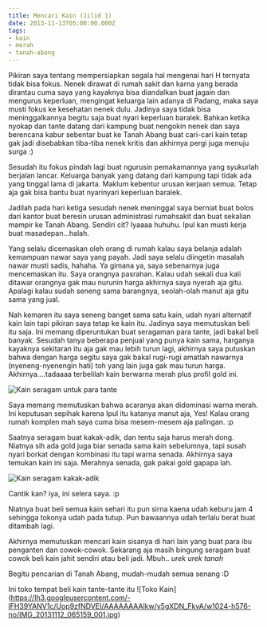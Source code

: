 ```yaml
---
title: Mencari Kain (Jilid 1)
date: 2013-11-13T05:00:00.000Z
tags:
- kain
- merah
- tanah-abang
---
```


Pikiran saya tentang mempersiapkan segala hal mengenai hari H ternyata tidak bisa fokus. Nenek dirawat di rumah sakit dan karna yang berada dirantau cuma saya yang kayaknya bisa diandalkan buat jagain dan mengurus keperluan, mengingat keluarga lain adanya di Padang, maka saya musti fokus ke kesehatan nenek dulu. Jadinya saya tidak bisa meninggalkannya begitu saja buat nyari keperluan baralek. Bahkan ketika nyokap dan tante datang dari kampung buat nengokin nenek dan saya berencana kabur sebentar buat ke Tanah Abang buat cari-cari kain tetap gak jadi disebabkan tiba-tiba nenek kritis dan akhirnya pergi juga menuju surga :) 

Sesudah itu fokus pindah lagi buat ngurusin pemakamannya yang syukurlah berjalan lancar. Keluarga banyak yang datang dari kampung tapi tidak ada yang tinggal lama di jakarta. Maklum kebentur urusan kerjaan semua. Tetap aja gak bisa bantu buat nyarinyari keperluan baralek. 

Jadilah pada hari ketiga sesudah nenek meninggal saya berniat buat bolos dari kantor buat beresin urusan administrasi rumahsakit dan buat sekalian mampir ke Tanah Abang. Sendiri cit? Iyaaaa huhuhu. Ipul kan musti kerja buat masadepan…halah.

Yang selalu dicemaskan oleh orang di rumah kalau saya belanja adalah kemampuan nawar saya yang payah. Jadi saya selalu diingetin masalah nawar musti sadis, hahaha. Ya gimana ya, saya sebenarnya juga mencemaskan itu. Saya orangnya pasrahan. Kalau udah sekali dua kali ditawar orangnya gak mau nurunin harga akhirnya saya nyerah aja gitu. Apalagi kalau sudah seneng sama barangnya, seolah-olah manut aja gitu sama yang jual.

Nah kemaren itu saya seneng banget sama satu kain, udah nyari alternatif kain lain tapi pikiran saya tetap ke kain itu. Jadinya saya memutuskan beli itu saja. Ini memang diperuntukan buat seragaman para tante, jadi bakal beli banyak. Sesudah tanya beberapa penjual yang punya kain sama, harganya kayaknya sekitaran itu aja gak mau lebih turun lagi, akhirnya saya putuskan bahwa dengan harga segitu saya gak bakal rugi-rugi amatlah nawarnya (nyeneng-nyenengin hati) toh yang lain juga gak mau turun harga. Akhirnya….tadaaaa terbelilah kain berwarna merah plus profil gold ini. 

![Kain seragam untuk para tante](http://media.tumblr.com/0ca8f4f4a75aca270e40d09d0253382c/tumblr_inline_mw8eb0fS8C1qay8c0.jpg)

Saya memang memutuskan bahwa acaranya akan didominasi warna merah. Ini keputusan sepihak karena Ipul itu katanya manut aja, Yes! Kalau orang rumah komplen mah saya cuma bisa mesem-mesem aja palingan. :p

Saatnya seragam buat kakak-adik, dan tentu saja harus merah dong. Niatnya sih ada gold juga biar senada sama kain sebelumnya, tapi susah nyari borkat dengan kombinasi itu tapi warna senada. Akhirnya saya temukan kain ini saja. Merahnya senada, gak pakai gold gapapa lah. 

![Kain seragam kakak-adik](http://media.tumblr.com/0d52f695d8718e1999262e6ab3c82bb2/tumblr_inline_mw8eh6f3TR1qay8c0.jpg)

Cantik kan? iya, ini selera saya. :p

Niatnya buat beli semua kain sehari itu pun sirna kaena udah keburu jam 4 sehingga tokonya udah pada tutup. Pun bawaannya udah terlalu berat buat ditambah lagi. 

Akhirnya memutuskan mencari kain sisanya di hari lain yang buat para ibu penganten dan cowok-cowok. Sekarang aja masih bingung seragam buat cowok beli kain jahit sendiri atau beli jadi. Mbuh.. *urek urek tanah*

Begitu pencarian di Tanah Abang, mudah-mudah semua senang :D

Ini toko tempat beli kain tante-tante itu ![Toko Kain] (https://lh3.googleusercontent.com/-lFH39YANV1c/Uop9zfNDVEI/AAAAAAAAlkw/y5gXDN_FkvA/w1024-h576-no/IMG_20131112_065159_001.jpg)